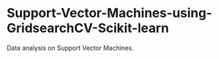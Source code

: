 # Support-Vector-Machines-using-GridsearchCV-Scikit-learn
Data analysis on Support Vector Machines. 

